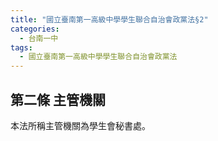 ```yaml
---
title: "國立臺南第一高級中學學生聯合自治會政黨法§2"
categories:
  - 台南一中
tags:
  - 國立臺南第一高級中學學生聯合自治會政黨法
---
```


## 第二條 主管機關
  本法所稱主管機關為學生會秘書處。